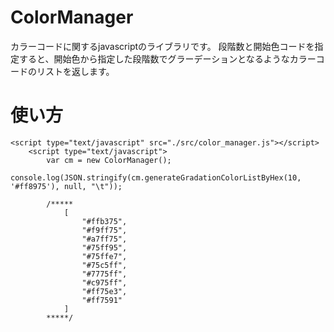 # ColorManager
カラーコードに関するjavascriptのライブラリです。
段階数と開始色コードを指定すると、開始色から指定した段階数でグラーデーションとなるようなカラーコードのリストを返します。

# 使い方

```
<script type="text/javascript" src="./src/color_manager.js"></script>
    <script type="text/javascript">
        var cm = new ColorManager();
        console.log(JSON.stringify(cm.generateGradationColorListByHex(10, '#ff8975'), null, "\t"));

        /*****
            [
                "#ffb375",
                "#f9ff75",
                "#a7ff75",
                "#75ff95",
                "#75ffe7",
                "#75c5ff",
                "#7775ff",
                "#c975ff",
                "#ff75e3",
                "#ff7591"
            ]
        *****/
```

